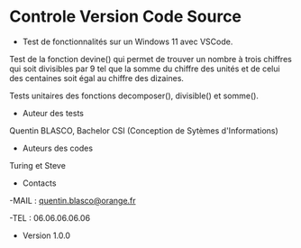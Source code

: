 # Controle Version Code Source 


* Test de fonctionnalités sur un Windows 11 avec VSCode.

Test de la fonction devine() qui permet de trouver un nombre à trois chiffres qui soit divisibles par 9 tel que la somme du chiffre des unités et de celui des centaines soit égal au chiffre des dizaines.

Tests unitaires des fonctions decomposer(), divisible() et somme().

* Auteur des tests 

Quentin BLASCO, Bachelor CSI (Conception de Sytèmes d'Informations)

* Auteurs des codes

Turing et Steve

* Contacts

-MAIL : quentin.blasco@orange.fr

-TEL : 06.06.06.06.06

* Version 1.0.0